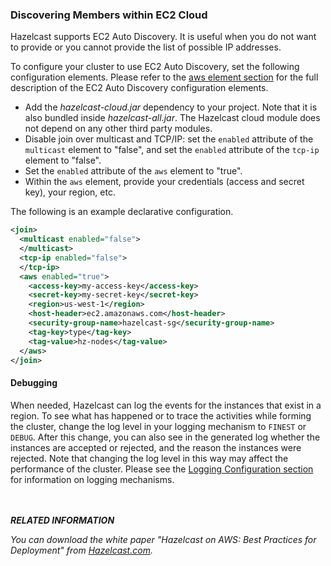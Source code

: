 
### Discovering Members within EC2 Cloud

Hazelcast supports EC2 Auto Discovery. It is useful when you do not want to provide or you cannot provide the list of possible IP addresses. 

To configure your cluster to use EC2 Auto Discovery, set the following configuration elements. Please refer to the [aws element section](#aws-element) for the full description of the EC2 Auto Discovery configuration elements.

- Add the *hazelcast-cloud.jar* dependency to your project. Note that it is also bundled inside *hazelcast-all.jar*. The Hazelcast cloud module does not depend on any other third party modules.
- Disable join over multicast and TCP/IP: set the `enabled` attribute of the `multicast` element to "false", and set the `enabled` attribute of the `tcp-ip` element to "false".
- Set the `enabled` attribute of the `aws` element to "true".
- Within the `aws` element, provide your credentials (access and secret key), your region, etc.

The following is an example declarative configuration.

```xml
<join>
  <multicast enabled="false">
  </multicast>
  <tcp-ip enabled="false">
  </tcp-ip>
  <aws enabled="true">
    <access-key>my-access-key</access-key>
    <secret-key>my-secret-key</secret-key>
    <region>us-west-1</region>
    <host-header>ec2.amazonaws.com</host-header>
    <security-group-name>hazelcast-sg</security-group-name>
    <tag-key>type</tag-key>
    <tag-value>hz-nodes</tag-value>
  </aws>
</join>
```  

#### Debugging

When needed, Hazelcast can log the events for the instances that exist in a region. To see what has happened or to trace the activities while forming the cluster, change the log level in your logging mechanism to `FINEST` or `DEBUG`. After this change, you can also see in the generated log whether the instances are accepted or rejected, and the reason the instances were rejected. Note that changing the log level in this way may affect the performance of the cluster. Please see the [Logging Configuration section](#logging-configuration) for information on logging mechanisms.

<br> </br>
***RELATED INFORMATION***

*You can download the white paper *"Hazelcast on AWS: Best Practices for Deployment"* from [Hazelcast.com](http://hazelcast.com/resources/hazelcast-on-aws-best-practices-for-deployment/).*
<br> </br>






